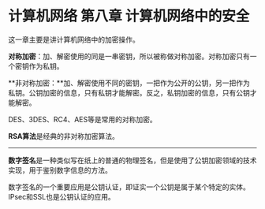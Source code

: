 # 计算机网络 第八章 计算机网络中的安全

这一章主要是讲计算机网络中的加密操作。

**对称加密**：加、解密使用的同是一串密钥，所以被称做对称加密。对称加密只有一个密钥作为私钥。 

**非对称加密：**加、解密使用不同的密钥，一把作为公开的公钥，另一把作为私钥。公钥加密的信息，只有私钥才能解密。反之，私钥加密的信息，只有公钥才能解密。 



DES、3DES、RC4、AES等是常用的对称加密。

**RSA算法**是经典的非对称加密算法。

---

**数字签名**是一种类似写在纸上的普通的物理签名，但是使用了公钥加密领域的技术实现，用于鉴别数字信息的方法。

数字签名的一个重要应用是公钥认证，即证实一个公钥是属于某个特定的实体。IPsec和SSL也是公钥认证的应用。

